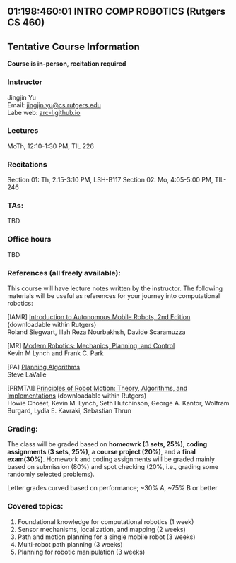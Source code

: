 ## 01:198:460:01 INTRO COMP ROBOTICS (Rutgers CS 460)

##  Tentative Course Information

**Course is in-person, recitation required**

### Instructor
Jingjin Yu<br>
Email: jingjin.yu@cs.rutgers.edu <br>
Labe web: [arc-l.github.io](https://arc-l.github.io)

### Lectures
MoTh, 12:10-1:30 PM, TIL 226

### Recitations
Section 01: Th, 2:15-3:10 PM, LSH-B117
Section 02: Mo, 4:05-5:00 PM, TIL-246

### TAs:	
TBD

### Office hours
TBD

### References (all freely available):	
This course will have lecture notes written by the instructor. The following materials will be useful as references for your journey into computational robotics: 

[IAMR] [Introduction to Autonomous Mobile Robots, 2nd Edition](https://ieeexplore.ieee.org/book/6267528) (downloadable within Rutgers)<br>
Roland Siegwart, Illah Reza Nourbakhsh, Davide Scaramuzza

[MR] [Modern Robotics: Mechanics, Planning, and Control](http://hades.mech.northwestern.edu/images/7/7f/MR.pdf) <br>
Kevin M Lynch and Frank C. Park

[PA] [Planning Algorithms](http://lavalle.pl/planning/)<br>
Steve LaValle

[PRMTAI] [Principles of Robot Motion: Theory, Algorithms, and Implementations](https://ieeexplore.ieee.org/book/6267238) (downloadable within Rutgers)<br>
Howie Choset, Kevin M. Lynch, Seth Hutchinson, George A. Kantor, Wolfram Burgard, Lydia E. Kavraki, Sebastian Thrun

### Grading: 	

The class will be graded based on **homeowrk (3 sets, 25%)**, **coding assignments (3 sets, 25%)**,  a **course project (20%)**, and a **final exam(30%)**. Homework and coding assignments will be graded mainly based on submission (80%) and spot checking (20%, i.e., grading some randomly selected problems). 

Letter grades curved based on performance; ~30% A, ~75% B or better   

### Covered topics:

1. Foundational knowledge for computational robotics (1 week)<br>
2. Sensor mechanisms, localization, and mapping (2 weeks)<br>
3. Path and motion planning for a single mobile robot (3 weeks)<br>
4. Multi-robot path planning (3 weeks) <br>
5. Planning for robotic manipulation (3 weeks)




